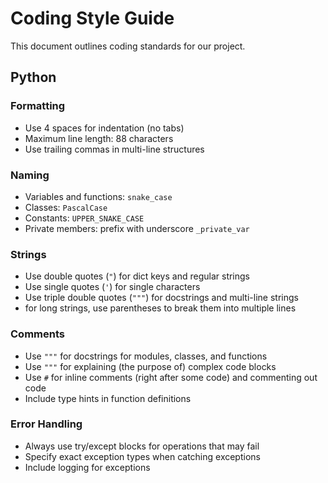 # Coding Style Guide

This document outlines coding standards for our project.

## Python

### Formatting
- Use 4 spaces for indentation (no tabs)
- Maximum line length: 88 characters
- Use trailing commas in multi-line structures

### Naming
- Variables and functions: `snake_case`
- Classes: `PascalCase`
- Constants: `UPPER_SNAKE_CASE`
- Private members: prefix with underscore `_private_var`

### Strings
- Use double quotes (`"`) for dict keys and regular strings
- Use single quotes (`'`) for single characters
- Use triple double quotes (`"""`) for docstrings and multi-line strings
- for long strings, use parentheses to break them into multiple lines

### Comments
- Use `"""` for docstrings for modules, classes, and functions
- Use `"""` for explaining (the purpose of) complex code blocks
- Use `#` for inline comments (right after some code) and commenting out code
- Include type hints in function definitions

### Error Handling
- Always use try/except blocks for operations that may fail
- Specify exact exception types when catching exceptions
- Include logging for exceptions